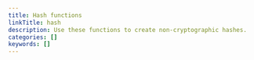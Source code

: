 ```yaml
---
title: Hash functions
linkTitle: hash
description: Use these functions to create non-cryptographic hashes.
categories: []
keywords: []
---
```

